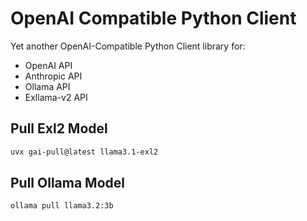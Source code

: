# OpenAI Compatible Python Client

Yet another OpenAI-Compatible Python Client library for:

-   OpenAI API
-   Anthropic API
-   Ollama API
-   Exllama-v2 API

## Pull Exl2 Model

```bash
uvx gai-pull@latest llama3.1-exl2
```

## Pull Ollama Model

```bash
ollama pull llama3.2:3b
```
